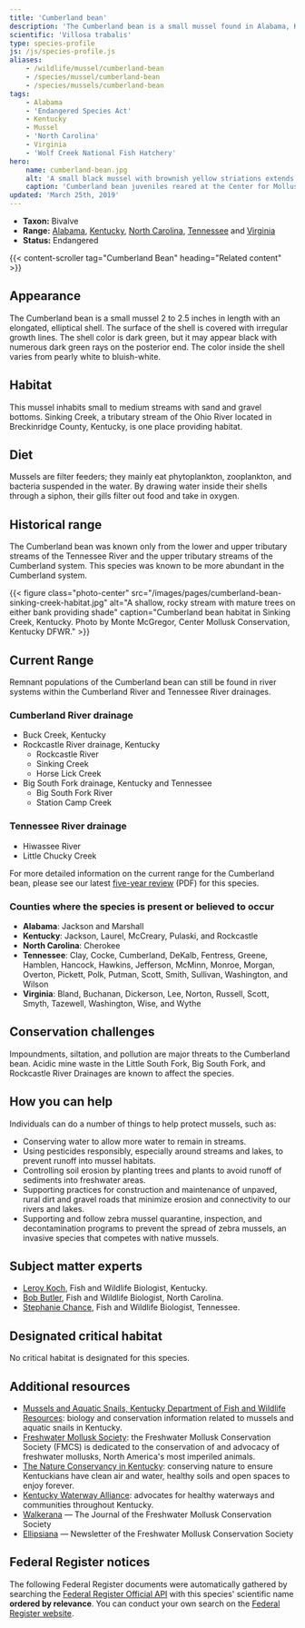 ```yaml
---
title: 'Cumberland bean'
description: 'The Cumberland bean is a small mussel found in Alabama, Kentucky, North Carolina, Tennessee and Virginia. It is protected as an endangered species and can be found in river systems within the Cumberland River and Tennessee River drainages.'
scientific: 'Villosa trabalis'
type: species-profile
js: /js/species-profile.js
aliases:
    - /wildlife/mussel/cumberland-bean
    - /species/mussel/cumberland-bean
    - /species/mussels/cumberland-bean
tags:
    - Alabama
    - 'Endangered Species Act'
    - Kentucky
    - Mussel
    - 'North Carolina'
    - Virginia
    - 'Wolf Creek National Fish Hatchery'
hero:
    name: cumberland-bean.jpg
    alt: 'A small black mussel with brownish yellow striations extends a small white appendage from its shell'
    caption: 'Cumberland bean juveniles reared at the Center for Mollusk Conservation in Frankfort, Kentucky. Photo by Monte McGregor, Center Mollusk Conservation, Kentucky DFWR.'
updated: 'March 25th, 2019'
---
```


- **Taxon:** Bivalve
- **Range:** [Alabama](/alabama), [Kentucky](/kentucky), [North Carolina](/north-carolina), [Tennessee](/tennessee) and [Virginia](/virginia)
- **Status:** Endangered

{{< content-scroller tag="Cumberland Bean" heading="Related content" >}}

## Appearance

The Cumberland bean is a small mussel 2 to 2.5 inches in length with an elongated, elliptical shell. The surface of the shell is covered with irregular growth lines. The shell color is dark green, but it may appear black with numerous dark green rays on the posterior end. The color inside the shell varies from pearly white to bluish-white.

## Habitat

This mussel inhabits small to medium streams with sand and gravel bottoms. Sinking Creek, a tributary stream of the Ohio River located in Breckinridge County, Kentucky, is one place providing habitat.

## Diet

Mussels are filter feeders; they mainly eat phytoplankton, zooplankton, and bacteria suspended in the water. By drawing water inside their shells through a siphon, their gills filter out food and take in oxygen.

## Historical range

The Cumberland bean was known only from the lower and upper tributary streams of the Tennessee River and the upper tributary streams of the Cumberland system. This species was known to be more abundant in the Cumberland system.

{{< figure class="photo-center" src="/images/pages/cumberland-bean-sinking-creek-habitat.jpg" alt="A shallow, rocky stream with mature trees on either bank providing shade" caption="Cumberland bean habitat in Sinking Creek, Kentucky. Photo by Monte McGregor, Center Mollusk Conservation, Kentucky DFWR." >}}

## Current Range

Remnant populations of the Cumberland bean can still be found in river systems within the Cumberland River and Tennessee River drainages.

### Cumberland River drainage

- Buck Creek, Kentucky
- Rockcastle River drainage, Kentucky
  - Rockcastle River
  - Sinking Creek
  - Horse Lick Creek
- Big South Fork drainage, Kentucky and Tennessee
  - Big South Fork River
  - Station Camp Creek

### Tennessee River drainage

- Hiwassee River
- Little Chucky Creek

For more detailed information on the current range for the Cumberland bean, please see our latest [five-year review](https://ecos.fws.gov/docs/five_year_review/doc3244.pdf) (PDF) for this species.

### Counties where the species is present or believed to occur

- **Alabama**: Jackson and Marshall
- **Kentucky**: Jackson, Laurel, McCreary, Pulaski, and Rockcastle
- **North Carolina**: Cherokee
- **Tennessee**: Clay, Cocke, Cumberland, DeKalb, Fentress, Greene, Hamblen, Hancock, Hawkins, Jefferson, McMinn, Monroe, Morgan, Overton, Pickett, Polk, Putman, Scott, Smith, Sullivan, Washington, and Wilson
- **Virginia**: Bland, Buchanan, Dickerson, Lee, Norton, Russell, Scott, Smyth, Tazewell, Washington, Wise, and Wythe

## Conservation challenges

Impoundments, siltation, and pollution are major threats to the Cumberland bean. Acidic mine waste in the Little South Fork, Big South Fork, and Rockcastle River Drainages are known to affect the species.

## How you can help

Individuals can do a number of things to help protect mussels, such as:

- Conserving water to allow more water to remain in streams.
- Using pesticides responsibly, especially around streams and lakes, to prevent runoff into mussel habitats.
- Controlling soil erosion by planting trees and plants to avoid runoff of sediments into freshwater areas.
- Supporting practices for construction and maintenance of unpaved, rural dirt and gravel roads that minimize erosion and connectivity to our rivers and lakes.
- Supporting and follow zebra mussel quarantine, inspection, and decontamination programs to prevent the spread of zebra mussels, an invasive species that competes with native mussels.

## Subject matter experts

- [Leroy Koch](mailto:leroy_koch@fws.gov?subject=Cumberland+bean), Fish and Wildlife Biologist, Kentucky.
- [Bob Butler](mailto:bob_butler@fws.gov?subject=Cumberland+bean), Fish and Wildlife Biologist, North Carolina.
- [Stephanie Chance](mailto:stephanie_chance@fws.gov?subject=Cumberland+bean), Fish and Wildlife Biologist, Tennessee.

## Designated critical habitat

No critical habitat is designated for this species.

## Additional resources

- [Mussels and Aquatic Snails, Kentucky Department of Fish and Wildlife Resources](http://fw.ky.gov/Wildlife/Pages/Freshwater-Mussels-and-Aquatic-Snails.aspx): biology and conservation information related to mussels and aquatic snails in Kentucky.
- [Freshwater Mollusk Society](http://molluskconservation.org/): the Freshwater Mollusk Conservation Society (FMCS) is dedicated to the conservation of and advocacy of freshwater mollusks, North America's most imperiled animals.
- [The Nature Conservancy in Kentucky](https://www.nature.org/en-us/about-us/where-we-work/united-states/kentucky/): conserving nature to ensure Kentuckians have clean air and water, healthy soils and open spaces to enjoy forever.
- [Kentucky Waterway Alliance](http://kwalliance.org/): advocates for healthy waterways and communities throughout Kentucky.
- [Walkerana](http://molluskconservation.org/Walkerana_BackIssues.html) — The Journal of the Freshwater Mollusk Conservation Society
- [Ellipsiana](http://molluskconservation.org/Ellipsaria-archive.html) — Newsletter of the Freshwater Mollusk Conservation Society

## Federal Register notices

The following Federal Register documents were automatically gathered by searching the [Federal Register Official API](https://www.federalregister.gov/blog/learn/developers) with this species' scientific name **ordered by relevance**. You can conduct your own search on the [Federal Register website](https://www.federalregister.gov/articles/search).
